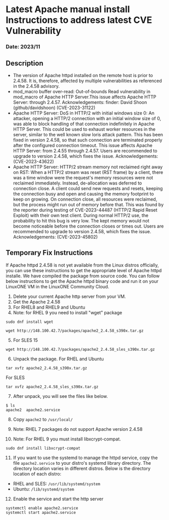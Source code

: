 # Latest Apache manual install Instructions to address latest CVE Vulnerability

### Date: 2023/11

## Description
- The version of Apache httpd installed on the remote host is prior to 2.4.58. It is, therefore, affected by multiple vulnerabilities as referenced in the 2.4.58 advisory.
- mod_macro buffer over-read: Out-of-bounds Read vulnerability in mod_macro of Apache HTTP Server.This issue affects Apache HTTP Server: through 2.4.57. Acknowledgements: finder: David Shoon (github/davidshoon) (CVE-2023-31122)
- Apache HTTP Server: DoS in HTTP/2 with initial windows size 0: An attacker, opening a HTTP/2 connection with an initial window size of 0, was able to block handling of that connection indefinitely in Apache HTTP Server. This could be used to exhaust worker resources in the server, similar to the well known slow loris attack pattern. This has been fixed in version 2.4.58, so that such connection are terminated properly after the configured connection timeout. This issue affects Apache HTTP Server: from 2.4.55 through 2.4.57. Users are recommended to upgrade to version 2.4.58, which fixes the issue.
Acknowledgements: (CVE-2023-43622)
- Apache HTTP Server: HTTP/2 stream memory not reclaimed right away on RST: When a HTTP/2 stream was reset (RST frame) by a client, there was a time window were the request's memory resources were not reclaimed immediately. Instead, de-allocation was deferred to connection close. A client could send new requests and resets, keeping the connection busy and open and causing the memory footprint to keep
on growing. On connection close, all resources were reclaimed, but the process might run out of memory before that. This was found by the reporter during testing of CVE-2023-44487 (HTTP/2 Rapid Reset Exploit) with their own test client. During normal HTTP/2 use, the probability to hit this bug is very low. The kept memory would not become noticeable before the connection closes or times out. Users are recommended to upgrade to version 2.4.58, which fixes the issue. Acknowledgements: (CVE-2023-45802)

## Temporary Fix Instructions
If Apache httpd 2.4.58 is not yet available from the Linux distros officially, you can use these instructions to get the appropriate level of Apache httpd installe.  We have compiled the package from source code. You can follow below instructions to get the Apache httpd binary code and run it on your LinuxONE VM in the LinuxONE Community Cloud. 

1. Delete your current Apache http server from your VM.
2. Get the Apache 2.4.58
3. For RHEL8 and RHEL9 and Ubuntu
4. Note: for RHEL 9 you need to install "wget" package
```
sudo dnf install wget
```
```
wget http://148.100.42.7/packages/apache2_2.4.58_s390x.tar.gz
```
5.  For SLES 15
```
wget http://148.100.42.7/packages/apache2_2.4.58_sles_s390x.tar.gz
```

6. Unpack the package. 
For RHEL and Ubuntu
```
tar xvfz apache2_2.4.58_s390x.tar.gz
```
For SLES
```
tar xvfz apache2_2.4.58_sles_s390x.tar.gz
```
7. After unpack, you will see the files like below. 
```
$ ls
apache2  apache2.service
```
8. Copy `apache2` to `/usr/local/`

9. Note: RHEL 7 packages do not support Apache version 2.4.58

10. Note: For RHEL 9 you must install libxcrypt-compat.  
```
sudo dnf install libxcrypt-compat
```
11. If you want to use the systemd to manage the httpd service, copy the file `apache2.service` to your distro's systemd library directory. The directory location varies in different distros. Below is the directory location of each distro:
   - RHEL and SLES: `/usr/lib/systemd/system`
   - Ubuntu: `/lib/systemd/system` 

12. Enable the service and start the http server
   ```
   systemctl enable apache2.service
   systemctl start apache2.service
   ```



